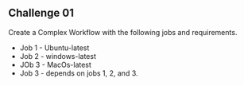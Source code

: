 ## Challenge 01

Create a Complex Workflow with the following jobs and requirements.

- Job 1 - Ubuntu-latest
- Job 2 - windows-latest
- JOb 3 - MacOs-latest
- Job 3 - depends on jobs 1, 2, and 3.